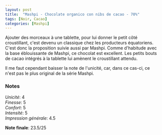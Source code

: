 ```yaml
---
layout: post
title:  "Mashpi - Chocolate organico con nibs de cacao - 70%"
tags: [Noir, Cacao] 
categories: [Mashpi]
---
```



Ajouter des morceaux à une tablette, pour lui donner le petit côté croustillant, c'est devenu un classique chez les producteurs équatoriens.
C'est donc la proposition suivie aussi par Mashpi. 
Comme d'habitude avec la base éblouissante de Mashpi, ce chocolat est excellent. Les petits bouts de cacao intégrés à la tablette lui amènent le croustillant attendu.

Il me faut cependant baisser la note de l'unicité, car, dans ce cas-ci, ce n'est pas le plus original de la série Mashpi.      

### Notes

_Unicité_: 4  
_Finesse_: 5  
_Confort_: 5  
_Intensité_: 5  
_Impression générale_: 4.5

**Note finale**: 23.5/25